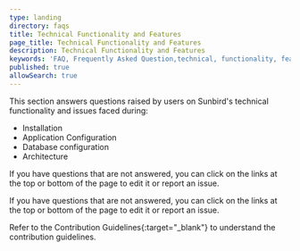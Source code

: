 ```yaml
---
type: landing
directory: faqs
title: Technical Functionality and Features
page_title: Technical Functionality and Features
description: Technical Functionality and Features
keywords: 'FAQ, Frequently Asked Question,technical, functionality, features'
published: true
allowSearch: true
---
```


This section answers questions raised by users on Sunbird's technical functionality and issues faced during:

* Installation
* Application Configuration
* Database configuration
* Architecture

If you have questions that are not answered, you can click on the links at the top or bottom of the page to edit it or report an issue. 

If you have questions that are not answered, you can click on the links at the top or bottom of the page to edit it or report an issue.

Refer to the Contribution Guidelines{:target="_blank"} to understand the contribution guidelines.
